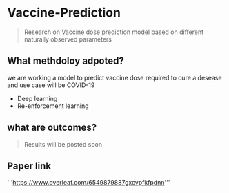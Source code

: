 # Vaccine-Prediction
> Research on Vaccine dose prediction model based on different naturally observed parameters

## What methdoloy adpoted?
we are working a model to predict vaccine dose required to  cure a desease and use case will be COVID-19

- Deep learning 
- Re-enforcement learning

## what are outcomes?
> Results will be posted soon

## Paper link 

'''https://www.overleaf.com/6549879887gxcvpfkfpdnn'''
